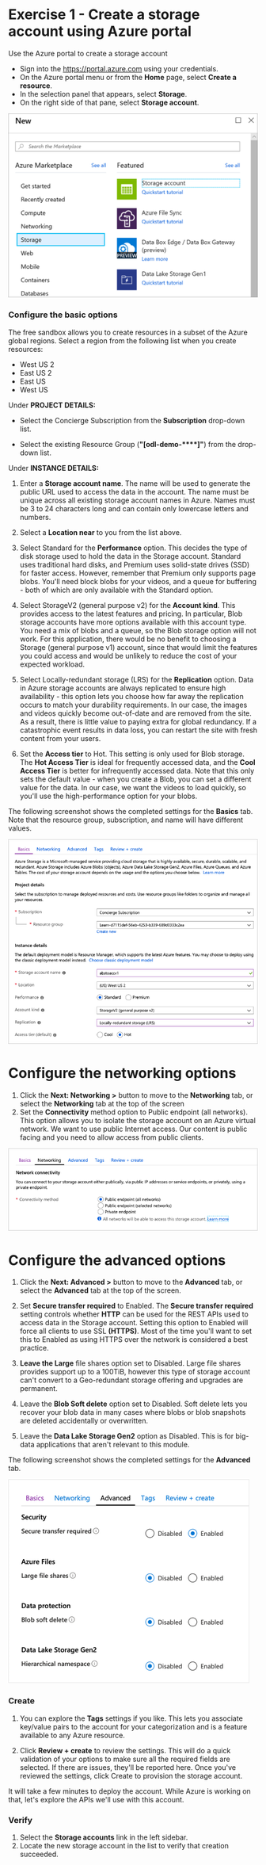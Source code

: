# Exercise 1 - Create a storage account using Azure portal
Use the Azure portal to create a storage account
- Sign into the <https://portal.azure.com>  using your credentials.
- On the Azure portal menu or from the **Home** page, select **Create a resource**.
- In the selection panel that appears, select **Storage**.
- On the right side of that pane, select **Storage account**.

![Storage Account](https://github.com/Gvashi/Storage-Account-LabDemo/blob/master/Images/image1.png)
### Configure the basic options
The free sandbox allows you to create resources in a subset of the Azure global regions. Select a region from the following list when you create resources:

- West US 2                                                                   
- East US 2                                     
- East US                                        
- West US  

Under **PROJECT DETAILS:**
- Select the Concierge Subscription from the **Subscription** drop-down list.

- Select the existing Resource Group (**"[odl-demo-****]"**) from the drop-down list.

Under **INSTANCE DETAILS:**

1. Enter a **Storage account name**. The name will be used to generate the public URL used to access the data in the account. The name must be unique across all existing storage account names in Azure. Names must be 3 to 24 characters long and can contain only lowercase letters and numbers.

2. Select a **Location near** to you from the list above.

3. Select Standard for the **Performance** option. This decides the type of disk storage used to hold the data in the Storage account. Standard uses traditional hard disks, and Premium uses solid-state drives (SSD) for faster access. However, remember that Premium only supports page blobs. You'll need block blobs for your videos, and a queue for buffering - both of which are only available with the Standard option.

4. Select StorageV2 (general purpose v2) for the **Account kind**. This provides access to the latest features and pricing. In particular, Blob storage accounts have more options available with this account type. You need a mix of blobs and a queue, so the Blob storage option will not work. For this application, there would be no benefit to choosing a Storage (general purpose v1) account, since that would limit the features you could access and would be unlikely to reduce the cost of your expected workload.

5. Select Locally-redundant storage (LRS) for the **Replication** option. Data in Azure storage accounts are always replicated to ensure high availability - this option lets you choose how far away the replication occurs to match your durability requirements. In our case, the images and videos quickly become out-of-date and are removed from the site. As a result, there is little value to paying extra for global redundancy. If a catastrophic event results in data loss, you can restart the site with fresh content from your users.

6. Set the **Access tier** to Hot. This setting is only used for Blob storage. The **Hot Access Tier** is ideal for frequently accessed data, and the **Cool Access Tier** is better for infrequently accessed data. Note that this only sets the default value - when you create a Blob, you can set a different value for the data. In our case, we want the videos to load quickly, so you'll use the high-performance option for your blobs.

The following screenshot shows the completed settings for the **Basics** tab. Note that the resource group, subscription, and name will have different values.

![Storage Account](https://github.com/Gvashi/Storage-Account-LabDemo/blob/master/Images/image%202.png)
# Configure the networking options

1. Click the **Next: Networking >** button to move to the **Networking** tab, or select the **Networking** tab at the top of the screen
2. Set the **Connectivity** method option to Public endpoint (all networks). This option allows you to isolate the storage account on an Azure virtual network. We want to use public Internet access. Our content is public facing and you need to allow access from public clients.

![Storage Account](https://github.com/Gvashi/Storage-Account-LabDemo/blob/master/Images/5-create-storage-account-network.png)
# Configure the advanced options 
1. Click the **Next: Advanced >** button to move to the **Advanced** tab, or select the **Advanced** tab at the top of the screen.

2. Set **Secure transfer required** to Enabled. The **Secure transfer required** setting controls whether **HTTP** can be used for the REST APIs used to access data in the Storage account. Setting this option to Enabled will force all clients to use SSL **(HTTPS)**. Most of the time you'll want to set this to Enabled as using HTTPS over the network is considered a best practice.

3. **Leave the Large** file shares option set to Disabled. Large file shares provides support up to a 100TiB, however this type of storage account can't convert to a Geo-redundant storage offering and upgrades are permanent.

4. Leave the **Blob Soft delete** option set to Disabled. Soft delete lets you recover your blob data in many cases where blobs or blob snapshots are deleted accidentally or overwritten.

5. Leave the **Data Lake Storage Gen2** option as Disabled. This is for big-data applications that aren't relevant to this module.

The following screenshot shows the completed settings for the **Advanced** tab.

![Storage Account](https://github.com/Gvashi/Storage-Account-LabDemo/blob/master/Images/5-create-storage-account-advanced.png)
### Create

1. You can explore the **Tags** settings if you like. This lets you associate key/value pairs to the account for your categorization and is a feature available to any Azure resource.

2. Click **Review + create** to review the settings. This will do a quick validation of your options to make sure all the required fields are selected. If there are issues, they'll be reported here. Once you've reviewed the settings, click Create to provision the storage account.

It will take a few minutes to deploy the account. While Azure is working on that, let's explore the APIs we'll use with this account.

### Verify

1. Select the **Storage accounts** link in the left sidebar.
2. Locate the new storage account in the list to verify that creation succeeded.
